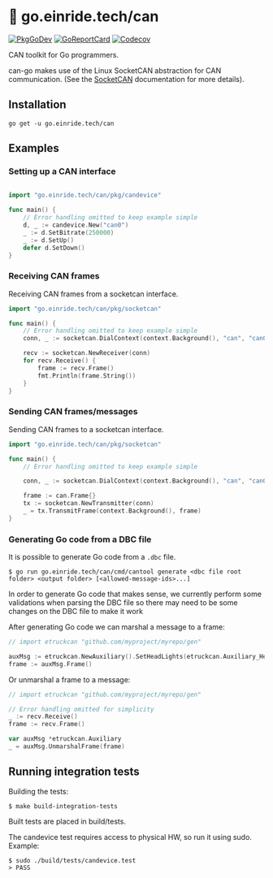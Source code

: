 # :electric_plug: go.einride.tech/can

[![PkgGoDev](https://pkg.go.dev/badge/go.einride.tech/can)](https://pkg.go.dev/go.einride.tech/can)
[![GoReportCard](https://goreportcard.com/badge/go.einride.tech/can)](https://goreportcard.com/report/go.einride.tech/can)
[![Codecov](https://codecov.io/gh/einride/can-go/branch/master/graph/badge.svg)](https://codecov.io/gh/einride/can-go)

CAN toolkit for Go programmers.

can-go makes use of the Linux SocketCAN abstraction for CAN communication. (See
the [SocketCAN](https://www.kernel.org/doc/Documentation/networking/can.txt)
documentation for more details).

## Installation

```
go get -u go.einride.tech/can
```

## Examples

### Setting up a CAN interface

```go

import "go.einride.tech/can/pkg/candevice"

func main() {
	// Error handling omitted to keep example simple
	d, _ := candevice.New("can0")
	_ := d.SetBitrate(250000)
	_ := d.SetUp()
	defer d.SetDown()
}
```

### Receiving CAN frames

Receiving CAN frames from a socketcan interface.

```go
import "go.einride.tech/can/pkg/socketcan"

func main() {
	// Error handling omitted to keep example simple
	conn, _ := socketcan.DialContext(context.Background(), "can", "can0")

	recv := socketcan.NewReceiver(conn)
	for recv.Receive() {
		frame := recv.Frame()
		fmt.Println(frame.String())
	}
}
```

### Sending CAN frames/messages

Sending CAN frames to a socketcan interface.

```go
import "go.einride.tech/can/pkg/socketcan"

func main() {
	// Error handling omitted to keep example simple

	conn, _ := socketcan.DialContext(context.Background(), "can", "can0")

	frame := can.Frame{}
	tx := socketcan.NewTransmitter(conn)
	_ = tx.TransmitFrame(context.Background(), frame)
}
```

### Generating Go code from a DBC file

It is possible to generate Go code from a `.dbc` file.

```
$ go run go.einride.tech/can/cmd/cantool generate <dbc file root folder> <output folder> [<allowed-message-ids>...]
```

In order to generate Go code that makes sense, we currently perform some
validations when parsing the DBC file so there may need to be some changes on
the DBC file to make it work

After generating Go code we can marshal a message to a frame:

```go
// import etruckcan "github.com/myproject/myrepo/gen"

auxMsg := etruckcan.NewAuxiliary().SetHeadLights(etruckcan.Auxiliary_HeadLights_LowBeam)
frame := auxMsg.Frame()
```

Or unmarshal a frame to a message:

```go
// import etruckcan "github.com/myproject/myrepo/gen"

// Error handling omitted for simplicity
_ := recv.Receive()
frame := recv.Frame()

var auxMsg *etruckcan.Auxiliary
_ = auxMsg.UnmarshalFrame(frame)

```

## Running integration tests

Building the tests:

```shell
$ make build-integration-tests
```

Built tests are placed in build/tests.

The candevice test requires access to physical HW, so run it using sudo.
Example:

```shell
$ sudo ./build/tests/candevice.test
> PASS
```
